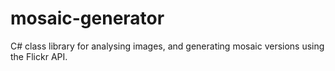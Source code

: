 mosaic-generator
================

C# class library for analysing images, and generating mosaic versions using the Flickr API.